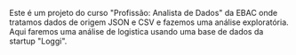 Este é um projeto do curso "Profissão: Analista de Dados" da EBAC onde tratamos dados de origem JSON e CSV e fazemos uma análise exploratória.
Aqui faremos uma análise de logistica usando uma base de dados da startup "Loggi". 
